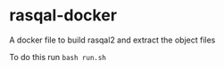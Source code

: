 # rasqal-docker
A docker file to build rasqal2 and extract the object files

To do this run `bash run.sh`
